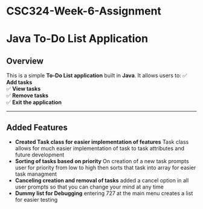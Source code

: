 # CSC324-Week-6-Assignment

# **Java To-Do List Application**

## **Overview**
This is a simple **To-Do List application** built in **Java**. It allows users to:
✅ **Add tasks**  
✅ **View tasks**  
✅ **Remove tasks**  
✅ **Exit the application**  

---

## **Added Features**
- **Created Task class for easier implementation of features** Task class allows for much easier implementation of task to task attributes and future development
- **Sorting of tasks based on priority** On creation of a new task prompts user for priority from low to high then sorts that task into array for easier task managment
- **Canceling creation and removal of tasks** added a cancel option in all user prompts so that you can change your mind at any time
- **Dummy list for Debugging** entering 727 at the main menu creates a list for easier testing

